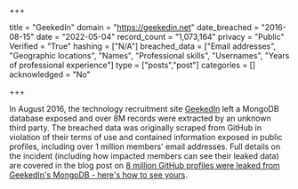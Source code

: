 +++

title = "GeekedIn"
domain = "https://geekedin.net"
date_breached = "2016-08-15"
date = "2022-05-04"
record_count = "1,073,164"
privacy = "Public"
Verified = "True"
hashing = ["N/A"]
breached_data = ["Email addresses", "Geographic locations", "Names", "Professional skills", "Usernames", "Years of professional experience"]
type = ["posts","post"]
categories = []
acknowledged = "No"


+++


In August 2016, the technology recruitment site <a href="http://geekedin.net" target="_blank" rel="noopener">GeekedIn</a> left a MongoDB database exposed and over 8M records were extracted by an unknown third party. The breached data was originally scraped from GitHub in violation of their terms of use and contained information exposed in public profiles, including over 1 million members' email addresses. Full details on the incident (including how impacted members can see their leaked data) are covered in the blog post on <a href="https://www.troyhunt.com/8-million-github-profiles-were-leaked-from-geekedins-mongodb-heres-how-to-see-yours" target="_blank" rel="noopener">8 million GitHub profiles were leaked from GeekedIn's MongoDB - here's how to see yours</a>.


